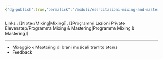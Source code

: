 ```yaml
---
{"dg-publish":true,"permalink":"/moduli/esercitazioni-mixing-and-mastering-modulo/"}
---
```


Links:: [[Notes/Mixing\|Mixing]], [[Programmi Lezioni Private Elevenstep/Programma Mixing & Mastering\|Programma Mixing & Mastering]]

---

- Mixaggio e Mastering di brani musicali tramite stems
- Feedback



